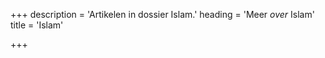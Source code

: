 +++
description = 'Artikelen in dossier Islam.'
heading = 'Meer <i>over</i> Islam'
title = 'Islam'

+++

